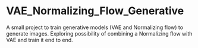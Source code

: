 # VAE_Normalizing_Flow_Generative
A small project to train generative models (VAE and Normalizing flow) to generate images. Exploring possibility of combining a Normalizing flow with VAE and train it end to end.
